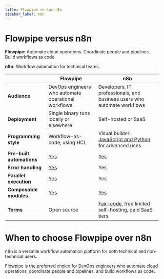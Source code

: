 ```yaml
---
title: Flowpipe versus n8n
sidebar_label: n8n
---
```


# Flowpipe versus n8n


**Flowpipe:** Automate cloud operations. Coordinate people and pipelines. Build workflows as code.


**n8n:** Workflow automation for technical teams.



 | | **Flowpipe** | **n8n** | 
| --- | --- | --- |
| **Audience** | DevOps engineers who automate operational workflows | Developers, IT professionals, and business users who automate workflows |
| **Deployment** | Single binary runs locally or elsewhere | Self-hosted or SaaS |
| **Programming style** | Workflow-as-code, using HCL | Visual builder, <a href="https://docs.n8n.io/code/code-node/" target="_blank">JavaScript and Python</a> for advanced uses |
| **Pre-built automations** | <a href="https://hub.powerpipe.io" target="_blank">Yes</a> | <a href="https://n8n.io/integrations/" target="_blank">Yes</a> |
| **Error handling** | <a href="https://flowpipe.io/docs/build/write-pipelines/errors" target="_blank">Yes</a> | Yes |
| **Parallel execution** | <a href="https://flowpipe.io/docs/build/write-pipelines/iteration#for_each" target="_blank">Yes</a> | Yes |
| **Composable modules** | <a href="https://flowpipe.io/docs/build/mod-dependencies" target="_blank">Yes</a> | <a href="https://docs.n8n.io/integrations/builtin/core-nodes/n8n-nodes-base.executeworkflow/#set-up-and-use-a-sub-workflow" target="_blank">Yes</a> |
| **Terms** | Open source | <a href="https://faircode.io/" target="_blank">Fair-code</a>, free limited self-hosting, paid SaaS tiers |

# When to choose Flowpipe over n8n

n8n is a versatile workflow automation platform for both technical and non-technical users.

  
Flowpipe is the preferred choice for DevOps engineers who automate cloud operations, coordinate people and pipelines, and build workflows as code.

